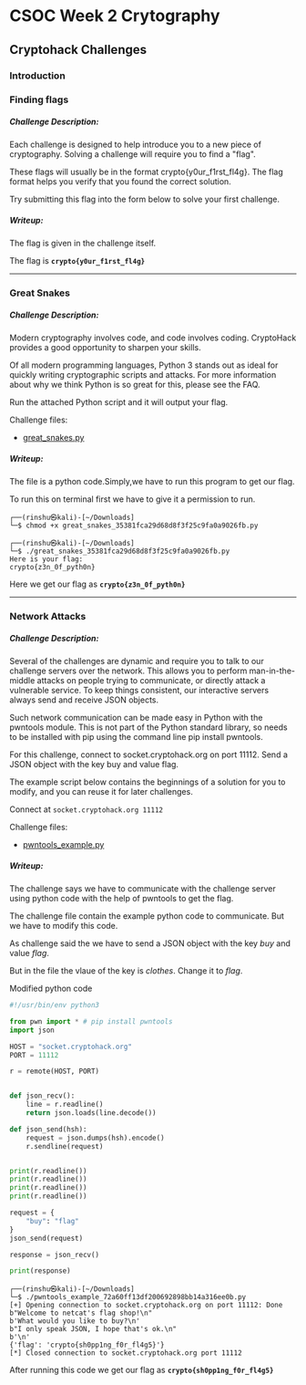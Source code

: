# CSOC Week 2 Crytography

## Cryptohack Challenges

### Introduction 

### Finding flags

##### Challenge Description:

Each challenge is designed to help introduce you to a new piece of cryptography. Solving a challenge will require you to find a "flag".

These flags will usually be in the format crypto{y0ur_f1rst_fl4g}. The flag format helps you verify that you found the correct solution.

Try submitting this flag into the form below to solve your first challenge.

##### Writeup:

The flag is given in the challenge itself.

The flag is **`crypto{y0ur_f1rst_fl4g}`**

---

### Great Snakes

##### Challenge Description:

Modern cryptography involves code, and code involves coding. CryptoHack provides a good opportunity to sharpen your skills.

Of all modern programming languages, Python 3 stands out as ideal for quickly writing cryptographic scripts and attacks. For more information about why we think Python is so great for this, please see the FAQ.

Run the attached Python script and it will output your flag.

Challenge files:
  - [great_snakes.py](https://github.com/Divyanshukumar20/CSOC24/blob/main/Week2/Writeup_files/great_snakes_35381fca29d68d8f3f25c9fa0a9026fb.py)

##### Writeup:

The file is a python code.Simply,we have to run this program to get our flag.

To run this on terminal first we have to give it a permission to run.

```shell
┌──(rinshu㉿kali)-[~/Downloads]
└─$ chmod +x great_snakes_35381fca29d68d8f3f25c9fa0a9026fb.py        
     
┌──(rinshu㉿kali)-[~/Downloads]
└─$ ./great_snakes_35381fca29d68d8f3f25c9fa0a9026fb.py 
Here is your flag:
crypto{z3n_0f_pyth0n}

```
Here we get our flag as **`crypto{z3n_0f_pyth0n}`**

---

### Network Attacks

##### Challenge Description:

Several of the challenges are dynamic and require you to talk to our challenge servers over the network. This allows you to perform man-in-the-middle attacks on people trying to communicate, or directly attack a vulnerable service. To keep things consistent, our interactive servers always send and receive JSON objects.

Such network communication can be made easy in Python with the pwntools module. This is not part of the Python standard library, so needs to be installed with pip using the command line pip install pwntools.

For this challenge, connect to socket.cryptohack.org on port 11112. Send a JSON object with the key buy and value flag.

The example script below contains the beginnings of a solution for you to modify, and you can reuse it for later challenges.

Connect at `socket.cryptohack.org 11112`

Challenge files:
  - [pwntools_example.py](https://github.com/Divyanshukumar20/CSOC24/blob/main/Week2/Writeup_files/pwntools_example_72a60ff13df200692898bb14a316ee0b.py)

##### Writeup:

The challenge says we have to communicate with the challenge server using python code with the help of pwntools to get the flag.

The challenge file contain the example python code to communicate.
But we have to modify this code.

As challenge said the we have to send a JSON object with the key *buy* and value *flag*.

But in the file the vlaue of the key is *clothes*. Change it to *flag*.

Modified python code
```python
#!/usr/bin/env python3

from pwn import * # pip install pwntools
import json

HOST = "socket.cryptohack.org"
PORT = 11112

r = remote(HOST, PORT)


def json_recv():
    line = r.readline()
    return json.loads(line.decode())

def json_send(hsh):
    request = json.dumps(hsh).encode()
    r.sendline(request)


print(r.readline())
print(r.readline())
print(r.readline())
print(r.readline())

request = {
    "buy": "flag"
}
json_send(request)

response = json_recv()

print(response)
```
```shell
┌──(rinshu㉿kali)-[~/Downloads]
└─$ ./pwntools_example_72a60ff13df200692898bb14a316ee0b.py   
[+] Opening connection to socket.cryptohack.org on port 11112: Done
b"Welcome to netcat's flag shop!\n"
b'What would you like to buy?\n'
b"I only speak JSON, I hope that's ok.\n"
b'\n'
{'flag': 'crypto{sh0pp1ng_f0r_fl4g5}'}
[*] Closed connection to socket.cryptohack.org port 11112

```
After running this code we get our flag as **`crypto{sh0pp1ng_f0r_fl4g5}`**
